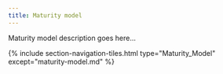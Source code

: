 ```yaml
---
title: Maturity model
---
```


Maturity model description goes here...

{% include section-navigation-tiles.html type="Maturity_Model" except="maturity-model.md" %}
